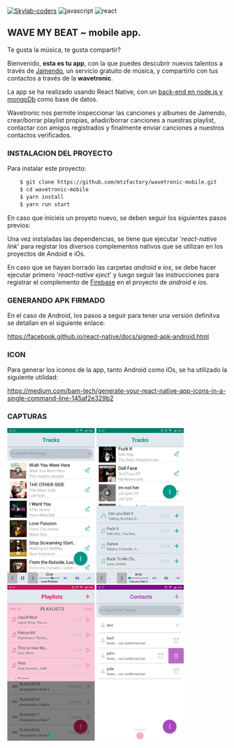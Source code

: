 [![Skylab-coders](https://mtzfactory.github.io/logos/png/skylab-coders.png)](http://www.skylabcoders.com/)
![javascript](https://mtzfactory.github.io/logos/png-2/javascript.png)
![react](https://mtzfactory.github.io/logos/png-2/react.png)

## WAVE MY BEAT ~ mobile app.

Te gusta la música, te gusta compartir?

Bienvenido, **esta es tu app**, con la que puedes descubrir nuevos talentos a través de [Jamendo][jamendo], un servicio gratuito de música, y compartirlo con tus contactos a través de la **wavetronic**.

La app se ha realizado usando React Native, con un [back-end en node.js y mongoDb][wavetronic-api] como base de datos.

Wavetronic nos permite inspeccionar las canciones y albumes de Jamendo, crear/borrar playlist propias, añadir/borrar canciones a nuestras playlist, contactar con amigos registrados y finalmente enviar canciones a nuestros contactos verificados.

### INSTALACION DEL PROYECTO

Para instalar este proyecto:

```bash
    $ git clone https://github.com/mtzfactory/wavetronic-mobile.git
    $ cd wavetronic-mobile
    $ yarn install
    $ yarn run start
```

En caso que inicieis un proyeto nuevo, se deben seguir los siguientes pasos previos:

Una vez instaladas las dependencias, se tiene que ejecutar '_react-native link_' para registar los diversos complementos nativos que se utilizan en los proyectos de Andoid e iOs.

En caso que se hayan borrado las carpetas _android_ e _ios_, se debe hacer ejecutar primero '_react-native eject_' y luego seguir las instrucciones para registrar el complemento de [Firebase][firebase] en el proyecto de _android_ e _ios_.

### GENERANDO APK FIRMADO

En el caso de Android, los pasos a seguir para tener una versión definitva se detallan en el siguiente enlace:

https://facebook.github.io/react-native/docs/signed-apk-android.html

### ICON

Para generar los iconos de la app, tanto Android como iOs, se ha utilizado la siguiente utilidad:

https://medium.com/bam-tech/generate-your-react-native-app-icons-in-a-single-command-line-145af2e329b2

### CAPTURAS

<img src="screenshots/Screenshot_2.png" width="200px"> <img src="screenshots/Screenshot_3.png" width="200px"> <img src="screenshots/Screenshot_7.png" width="200px"> <img src="screenshots/Screenshot_8.png" width="200px">

[jamendo]: http://wwww.jamendo.com
[wavetronic-api]: https://github.com/mtzfactory/wavetronic-api
[firebase]: https://github.com/evollu/react-native-fcm